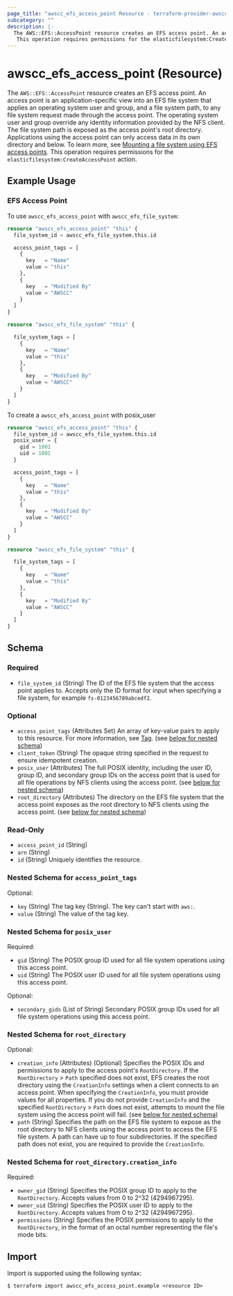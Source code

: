 ```yaml
---
page_title: "awscc_efs_access_point Resource - terraform-provider-awscc"
subcategory: ""
description: |-
  The AWS::EFS::AccessPoint resource creates an EFS access point. An access point is an application-specific view into an EFS file system that applies an operating system user and group, and a file system path, to any file system request made through the access point. The operating system user and group override any identity information provided by the NFS client. The file system path is exposed as the access point's root directory. Applications using the access point can only access data in its own directory and below. To learn more, see Mounting a file system using EFS access points https://docs.aws.amazon.com/efs/latest/ug/efs-access-points.html.
   This operation requires permissions for the elasticfilesystem:CreateAccessPoint action.
---
```


# awscc_efs_access_point (Resource)

The ``AWS::EFS::AccessPoint`` resource creates an EFS access point. An access point is an application-specific view into an EFS file system that applies an operating system user and group, and a file system path, to any file system request made through the access point. The operating system user and group override any identity information provided by the NFS client. The file system path is exposed as the access point's root directory. Applications using the access point can only access data in its own directory and below. To learn more, see [Mounting a file system using EFS access points](https://docs.aws.amazon.com/efs/latest/ug/efs-access-points.html).
 This operation requires permissions for the ``elasticfilesystem:CreateAccessPoint`` action.

## Example Usage

### EFS Access Point
To use `awscc_efs_access_point` with `awscc_efs_file_system`:
```terraform
resource "awscc_efs_access_point" "this" {
  file_system_id = awscc_efs_file_system.this.id

  access_point_tags = [
    {
      key   = "Name"
      value = "this"
    },
    {
      key   = "Modified By"
      value = "AWSCC"
    }
  ]
}

resource "awscc_efs_file_system" "this" {

  file_system_tags = [
    {
      key   = "Name"
      value = "this"
    },
    {
      key   = "Modified By"
      value = "AWSCC"
    }
  ]
}
```

To create a `awscc_efs_access_point` with posix_user
```terraform
resource "awscc_efs_access_point" "this" {
  file_system_id = awscc_efs_file_system.this.id
  posix_user = {
    gid = 1001
    uid = 1001
  }

  access_point_tags = [
    {
      key   = "Name"
      value = "this"
    },
    {
      key   = "Modified By"
      value = "AWSCC"
    }
  ]
}

resource "awscc_efs_file_system" "this" {

  file_system_tags = [
    {
      key   = "Name"
      value = "this"
    },
    {
      key   = "Modified By"
      value = "AWSCC"
    }
  ]
}
```

<!-- schema generated by tfplugindocs -->
## Schema

### Required

- `file_system_id` (String) The ID of the EFS file system that the access point applies to. Accepts only the ID format for input when specifying a file system, for example ``fs-0123456789abcedf2``.

### Optional

- `access_point_tags` (Attributes Set) An array of key-value pairs to apply to this resource.
 For more information, see [Tag](https://docs.aws.amazon.com/AWSCloudFormation/latest/UserGuide/aws-properties-resource-tags.html). (see [below for nested schema](#nestedatt--access_point_tags))
- `client_token` (String) The opaque string specified in the request to ensure idempotent creation.
- `posix_user` (Attributes) The full POSIX identity, including the user ID, group ID, and secondary group IDs on the access point that is used for all file operations by NFS clients using the access point. (see [below for nested schema](#nestedatt--posix_user))
- `root_directory` (Attributes) The directory on the EFS file system that the access point exposes as the root directory to NFS clients using the access point. (see [below for nested schema](#nestedatt--root_directory))

### Read-Only

- `access_point_id` (String)
- `arn` (String)
- `id` (String) Uniquely identifies the resource.

<a id="nestedatt--access_point_tags"></a>
### Nested Schema for `access_point_tags`

Optional:

- `key` (String) The tag key (String). The key can't start with ``aws:``.
- `value` (String) The value of the tag key.


<a id="nestedatt--posix_user"></a>
### Nested Schema for `posix_user`

Required:

- `gid` (String) The POSIX group ID used for all file system operations using this access point.
- `uid` (String) The POSIX user ID used for all file system operations using this access point.

Optional:

- `secondary_gids` (List of String) Secondary POSIX group IDs used for all file system operations using this access point.


<a id="nestedatt--root_directory"></a>
### Nested Schema for `root_directory`

Optional:

- `creation_info` (Attributes) (Optional) Specifies the POSIX IDs and permissions to apply to the access point's ``RootDirectory``. If the ``RootDirectory`` > ``Path`` specified does not exist, EFS creates the root directory using the ``CreationInfo`` settings when a client connects to an access point. When specifying the ``CreationInfo``, you must provide values for all properties. 
  If you do not provide ``CreationInfo`` and the specified ``RootDirectory`` > ``Path`` does not exist, attempts to mount the file system using the access point will fail. (see [below for nested schema](#nestedatt--root_directory--creation_info))
- `path` (String) Specifies the path on the EFS file system to expose as the root directory to NFS clients using the access point to access the EFS file system. A path can have up to four subdirectories. If the specified path does not exist, you are required to provide the ``CreationInfo``.

<a id="nestedatt--root_directory--creation_info"></a>
### Nested Schema for `root_directory.creation_info`

Required:

- `owner_gid` (String) Specifies the POSIX group ID to apply to the ``RootDirectory``. Accepts values from 0 to 2^32 (4294967295).
- `owner_uid` (String) Specifies the POSIX user ID to apply to the ``RootDirectory``. Accepts values from 0 to 2^32 (4294967295).
- `permissions` (String) Specifies the POSIX permissions to apply to the ``RootDirectory``, in the format of an octal number representing the file's mode bits.

## Import

Import is supported using the following syntax:

```shell
$ terraform import awscc_efs_access_point.example <resource ID>
```
